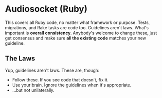 # Audiosocket (Ruby)

This covers all Ruby code, no matter what framework or purpose. Tests,
migrations, and Rake tasks are code too. Guidelines aren't laws.
What's important is **overall consistency**. Anybody's welcome to
change these, just get consensus and make sure **all the existing
code** matches your new guideline.

## The Laws

Yup, guidelines aren't laws. These are, though:

* Follow these. If you see code that doesn't, fix it.
* Use your brain. Ignore the guidelines when it's appropriate.
* ...but not unilaterally.


